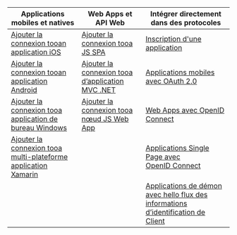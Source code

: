 | Applications mobiles et natives | Web Apps et API Web | Intégrer directement dans des protocoles |
| --- | --- | --- |
| [Ajouter la connexion tooan application iOS](../articles/active-directory/develop/GuidedSetups/active-directory-ios.md) | [Ajouter la connexion tooa JS SPA](../articles/active-directory/develop/GuidedSetups/active-directory-javascriptspa.md) |[Inscription d'une application](../articles/active-directory/develop/active-directory-v2-app-registration.md) | 
| [Ajouter la connexion tooan application Android](../articles/active-directory/develop/guidedsetups/active-directory-mobileanddesktopapp-android-intro.md) | [Ajouter la connexion tooa d’application MVC .NET](../articles/active-directory/develop/guidedsetups/active-directory-serversidewebapp-aspnetwebappowin-intro.md) |[Applications mobiles avec OAuth 2.0](../articles/active-directory/develop/active-directory-v2-protocols-oauth-code.md) |
| [Ajouter la connexion tooa application de bureau Windows](../articles/active-directory/develop/guidedsetups/active-directory-mobileanddesktopapp-windowsdesktop-intro.md) |[Ajouter la connexion tooa nœud JS Web App](../articles/active-directory/develop/active-directory-v2-devquickstarts-node-web.md) |[Web Apps avec OpenID Connect](../articles/active-directory/develop/active-directory-v2-protocols-oidc.md) |
| [Ajouter la connexion tooa multi-plateforme application Xamarin](https://github.com/Azure-Samples/active-directory-xamarin-native-v2)|  |[Applications Single Page avec OpenID Connect](../articles/active-directory/develop/active-directory-v2-protocols-implicit.md) |
|  |  | [Applications de démon avec hello flux des informations d’identification de Client](../articles/active-directory/develop/active-directory-v2-protocols-oauth-client-creds.md) |
